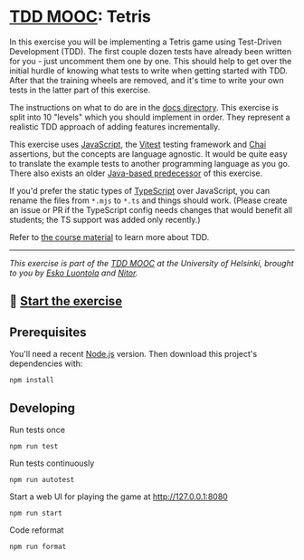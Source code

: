 # [TDD MOOC](https://tdd.mooc.fi): Tetris

In this exercise you will be implementing a Tetris game using Test-Driven Development (TDD). The first couple dozen
tests have already been written for you - just uncomment them one by one. This should help to get over the initial
hurdle of knowing what tests to write when getting started with TDD. After that the training wheels are removed, and
it's time to write your own tests in the latter part of this exercise.

The instructions on what to do are in the [docs directory](docs/). This exercise is split into 10 "levels" which you
should implement in order. They represent a realistic TDD approach of adding features incrementally.

This exercise uses [JavaScript](https://developer.mozilla.org/en-US/docs/Web/JavaScript),
the [Vitest](https://vitest.dev/) testing framework and [Chai](https://www.chaijs.com/) assertions, but the concepts are
language agnostic. It would be quite easy to translate the example tests to another programming language as you go.
There also exists an older [Java-based predecessor](https://github.com/luontola/tdd-tetris-tutorial) of this exercise.

If you'd prefer the static types of [TypeScript](https://www.typescriptlang.org/) over JavaScript, you can rename the
files from `*.mjs` to `*.ts` and things should work. (Please create an issue or PR if the TypeScript config needs
changes that would benefit all students; the TS support was added only recently.)

Refer to [the course material](https://tdd.mooc.fi) to learn more about TDD.

---

_This exercise is part of the [TDD MOOC](https://tdd.mooc.fi) at the University of Helsinki, brought to you
by [Esko Luontola](https://twitter.com/EskoLuontola) and [Nitor](https://nitor.com/)._

## 🚀 [Start the exercise](docs/level-0.md)

## Prerequisites

You'll need a recent [Node.js](https://nodejs.org/) version. Then download this project's dependencies with:

    npm install

## Developing

Run tests once

    npm run test

Run tests continuously

    npm run autotest

Start a web UI for playing the game at http://127.0.0.1:8080

    npm run start

Code reformat

    npm run format
